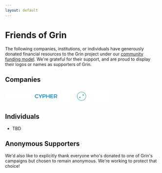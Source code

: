 ```yaml
---
layout: default
---
```

# Friends of Grin

The following companies, institutions, or individuals have generously donated financial resources to the Grin project under our [community funding model](funding.md). We're grateful for their support, and are proud to display their logos or names as supporters of Grin.

## Companies

<img src="assets/images/logos/blockcypher_logo_white.svg" width="33%" style="padding:5px;vertical-align:middle;" title="BlockCypher">
<img src="assets/images/logos/kyokan_teal_white.png" width="33%" style="padding:5px;vertical-align:middle;" title="Kyokan">

## Individuals

* TBD

## Anonymous Supporters

We'd also like to explicitly thank everyone who's donated to one of Grin's campaigns but chosen to remain anonymous. We're working to protect that choice!
